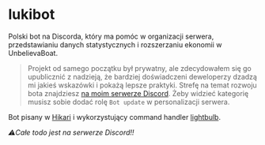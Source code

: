# lukibot
Polski bot na Discorda, który ma pomóc w organizacji serwera, przedstawianiu danych statystycznych i rozszerzaniu ekonomii w UnbelievaBoat.

> Projekt od samego początku był prywatny, ale zdecydowałem się go upublicznić z nadzieją, że bardziej doświadczeni deweloperzy dzadzą mi jakieś wskazówki i pokażą lepsze praktyki. Strefę na temat rozwoju bota znajdziesz [na moim serwerze Discord](https://discord.gg/Khj2Rj2qeT). Żeby widzieć kategorię musisz sobie dodać rolę `Bot update` w personalizacji serwera.

Bot pisany w [Hikari](https://github.com/hikari-py/hikari) i wykorzystujący command handler [lightbulb](https://github.com/tandemdude/hikari-lightbulb).

*⚠️Całe todo jest na serwerze Discord!!*
